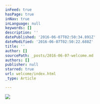```yaml
---
inFeed: true
hasPage: true
inNav: true
inLanguage: null
keywords: []
description: ''
datePublished: '2016-06-07T02:50:34.891Z'
dateModified: '2016-06-07T02:50:22.688Z'
title: ''
author: []
sourcePath: _posts/2016-06-07-welcome.md
authors: []
publisher: null
starred: true
url: welcome/index.html
_type: Article

---
```

![](https://the-grid-user-content.s3-us-west-2.amazonaws.com/52939a9f-b506-44f1-9269-2be735237f76.jpg)
